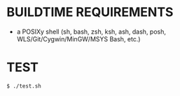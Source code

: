 # BUILDTIME REQUIREMENTS

* a POSIXy shell (sh, bash, zsh, ksh, ash, dash, posh, WLS/Git/Cygwin/MinGW/MSYS Bash, etc.)

# TEST

```console
$ ./test.sh
```
